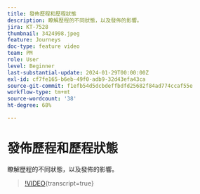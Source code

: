 ```yaml
---
title: 發佈歷程和歷程狀態
description: 瞭解歷程的不同狀態，以及發佈的影響。
jira: KT-7528
thumbnail: 3424998.jpeg
feature: Journeys
doc-type: feature video
team: PM
role: User
level: Beginner
last-substantial-update: 2024-01-29T00:00:00Z
exl-id: cf7fe165-b6eb-49f0-adb9-32d43efa43ca
source-git-commit: f1efb54d5dcbdeffbdfd25682f84ad774ccaf55e
workflow-type: tm+mt
source-wordcount: '38'
ht-degree: 68%

---
```


# 發佈歷程和歷程狀態

瞭解歷程的不同狀態，以及發佈的影響。

>[!VIDEO](https://video.tv.adobe.com/v/3424998?quality=12&learn=on){transcript=true}
